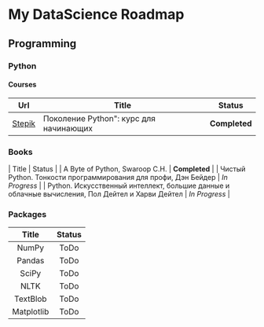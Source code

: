 # My DataScience Roadmap

## Programming

### Python

#### Courses
| Url | Title | Status |
| :---: | --- | :---: |
| [Stepik](https://stepik.org/course/58852?search=1147348846) | Поколение Python": курс для начинающих  | **Completed** |

### Books
| Title | Status |
| A Byte of Python, Swaroop C.H. | **Completed** |
| Чистый Python. Тонкости программирования для профи, Дэн Бейдер | *In Progress* |
| Python. Искусственный интеллект, большие данные и облачные вычисления, Пол Дейтел и Харви Дейтел | *In Progress* |

### Packages
| Title | Status |
| :---: | :---: |
| NumPy | ToDo |
| Pandas | ToDo |
| SciPy | ToDo |
| NLTK | ToDo |
| TextBlob | ToDo |
| Matplotlib | ToDo |

